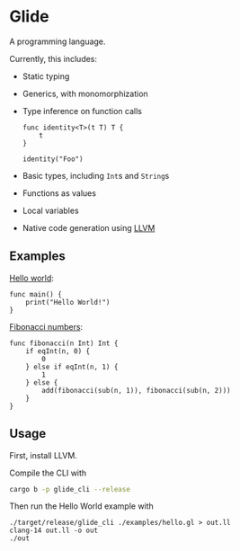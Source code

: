 # Glide

A programming language.

Currently, this includes:

-   Static typing
-   Generics, with monomorphization
-   Type inference on function calls

    ```
    func identity<T>(t T) T {
        t
    }

    identity("Foo")
    ```

-   Basic types, including `Int`s and `String`s
-   Functions as values
-   Local variables
-   Native code generation using [LLVM](https://llvm.org)

## Examples

[Hello world](./examples/hello.gl):

```
func main() {
    print("Hello World!")
}
```

[Fibonacci numbers](./examples/fibonacci.gl):

```
func fibonacci(n Int) Int {
    if eqInt(n, 0) {
        0
    } else if eqInt(n, 1) {
        1
    } else {
        add(fibonacci(sub(n, 1)), fibonacci(sub(n, 2)))
    }
}
```

## Usage

First, install LLVM.

Compile the CLI with

```sh
cargo b -p glide_cli --release
```

Then run the Hello World example with

```
./target/release/glide_cli ./examples/hello.gl > out.ll
clang-14 out.ll -o out
./out
```
